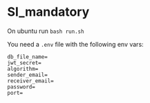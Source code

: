 # SI_mandatory

On ubuntu run `bash run.sh`

You need a `.env` file with the following env vars:

```
db_file_name=
jwt_secret=
algorithm=
sender_email=
receiver_email=
password=
port=
```
